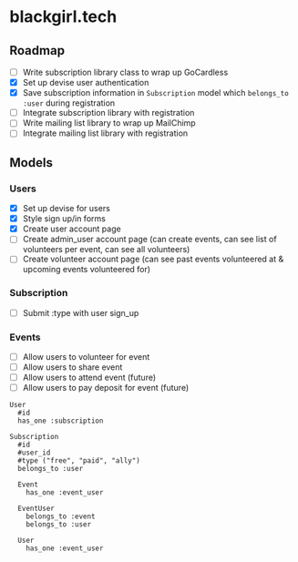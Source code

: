 # blackgirl.tech

## Roadmap

- [ ] Write subscription library class to wrap up GoCardless
- [x] Set up devise user authentication
- [x] Save subscription information in `Subscription` model which `belongs_to :user` during registration
- [ ] Integrate subscription library with registration
- [ ] Write mailing list library to wrap up MailChimp
- [ ] Integrate mailing list library with registration

## Models

### Users
- [x] Set up devise for users
- [x] Style sign up/in forms
- [x] Create user account page
- [ ] Create admin_user account page (can create events, can see list of volunteers per event, can see all volunteers)
- [ ] Create volunteer account page (can see past events volunteered at & upcoming events volunteered for)

### Subscription
- [ ] Submit :type with user sign_up

### Events
- [ ] Allow users to volunteer for event
- [ ] Allow users to share event
- [ ] Allow users to attend event (future)
- [ ] Allow users to pay deposit for event (future)

```
User
  #id
  has_one :subscription
  
Subscription
  #id
  #user_id
  #type ("free", "paid", "ally")
  belongs_to :user
```

```
  Event
    has_one :event_user

  EventUser
    belongs_to :event
    belongs_to :user

  User
    has_one :event_user
```